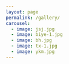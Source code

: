 ```yaml
---
layout: page
permalink: /gallery/
carousel:
  - image: jsj.jpg
  - image: biye-1.jpg
  - image: bh.jpg
  - image: tx-1.jpg
  - image: ykm.jpg
---
```



